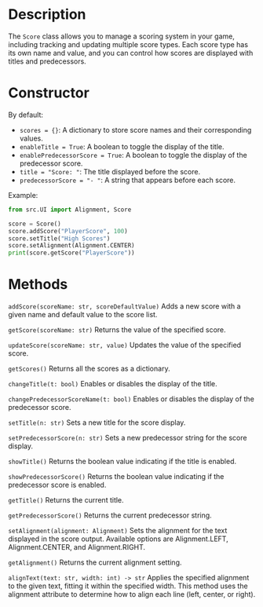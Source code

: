 # Description

The `Score` class allows you to manage a scoring system in your game, including tracking and updating multiple score types. Each score type has its own name and value, and you can control how scores are displayed with titles and predecessors.

# Constructor

By default:
- `scores = {}`: A dictionary to store score names and their corresponding values.
- `enableTitle = True`: A boolean to toggle the display of the title.
- `enablePredecessorScore = True`: A boolean to toggle the display of the predecessor score.
- `title = "Score: "`: The title displayed before the score.
- `predecessorScore = "- "`: A string that appears before each score.

Example:

```python
from src.UI import Alignment, Score

score = Score()
score.addScore("PlayerScore", 100)
score.setTitle("High Scores")
score.setAlignment(Alignment.CENTER)
print(score.getScore("PlayerScore"))
```

# Methods

`addScore(scoreName: str, scoreDefaultValue)`
Adds a new score with a given name and default value to the score list.

`getScore(scoreName: str)`
Returns the value of the specified score.

`updateScore(scoreName: str, value)`
Updates the value of the specified score.

`getScores()`
Returns all the scores as a dictionary.

`changeTitle(t: bool)`
Enables or disables the display of the title.

`changePredecessorScoreName(t: bool)`
Enables or disables the display of the predecessor score.

`setTitle(n: str)`
Sets a new title for the score display.

`setPredecessorScore(n: str)`
Sets a new predecessor string for the score display.

`showTitle()`
Returns the boolean value indicating if the title is enabled.

`showPredecessorScore()`
Returns the boolean value indicating if the predecessor score is enabled.

`getTitle()`
Returns the current title.

`getPredecessorScore()`
Returns the current predecessor string.

`setAlignment(alignment: Alignment)`
Sets the alignment for the text displayed in the score output. Available options are Alignment.LEFT, Alignment.CENTER, and Alignment.RIGHT.

`getAlignment()`
Returns the current alignment setting.

`alignText(text: str, width: int) -> str`
Applies the specified alignment to the given text, fitting it within the specified width. This method uses the alignment attribute to determine how to align each line (left, center, or right).